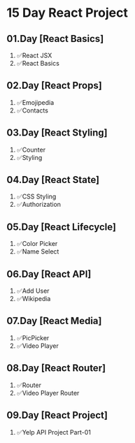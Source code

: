 # 15 Day React Project

## 01.Day [React Basics]

1. ✅React JSX
2. ✅React Basics

## 02.Day [React Props]

1. ✅Emojipedia
2. ✅Contacts

## 03.Day [React Styling]

1. ✅Counter
2. ✅Styling

## 04.Day [React State]

1. ✅CSS Styling
2. ✅Authorization

## 05.Day [React Lifecycle]

1. ✅Color Picker
2. ✅Name Select

## 06.Day [React API]

1. ✅Add User
2. ✅Wikipedia

## 07.Day [React Media]

1. ✅PicPicker
2. ✅Video Player

## 08.Day [React Router]

1. ✅Router
2. ✅Video Player Router

## 09.Day [React Project]

1. ✅Yelp API Project Part-01